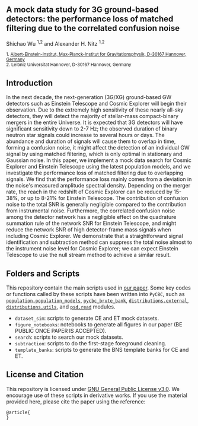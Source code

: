 ## A mock data study for 3G ground-based detectors: the performance loss of matched filtering due to the correlated confusion noise

Shichao Wu <sup>1,2</sup> and Alexander H. Nitz <sup>1,2</sup>

<sub>1. [Albert-Einstein-Institut, Max-Planck-Institut for Gravitationsphysik, D-30167 Hannover, Germany](http://www.aei.mpg.de/obs-rel-cos)</sub>  
<sub>2. Leibniz Universitat Hannover, D-30167 Hannover, Germany</sub>

## Introduction

In the next decade, the next-generation (3G/XG) ground-based GW detectors such as Einstein Telescope and Cosmic Explorer will begin their observation. Due to the extremely high sensitivity of these nearly all-sky detectors, they will detect the majority of stellar-mass compact-binary mergers in the entire Universe. It is expected that 3G detectors will have significant sensitivity down to 2-7 Hz; the observed duration of binary neutron star signals could increase to several hours or days. The abundance and duration of signals will cause them to overlap in time, forming a confusion noise, it might affect the detection of an individual GW signal by using matched filtering, which is only optimal in stationary and Gaussian noise. In this paper, we implement a mock data search for Cosmic Explorer and Einstein Telescope using the latest population models, and we investigate the performance loss of matched filtering due to overlapping signals. We find that the performance loss mainly comes from a deviation in the noise's measured amplitude spectral density. Depending on the merger rate, the reach in the redshift of Cosmic Explorer can be reduced by 15-38\%, or up to 8-21\% for Einstein Telescope. The contribution of confusion noise to the total SNR is generally negligible compared to the contribution from instrumental noise. Furthermore, the correlated confusion noise among the detector network has a negligible effect on the quadrature summation rule of the network SNR for Einstein Telescope, and might reduce the network SNR of high detector-frame mass signals when including Cosmic Explorer. We demonstrate that a straightforward signal identification and subtraction method can suppress the total noise almost to the instrument noise level for Cosmic Explorer; we can expect Einstein Telescope to use the null stream method to achieve a similar result.

## Folders and Scripts

This repository contain the main scripts used in [our paper](). Some key codes or functions called by these scripts have been written into `PyCBC`, such as [`population.population_models`](https://github.com/gwastro/pycbc/blob/master/pycbc/population/population_models.py), [`pycbc_brute_bank`](https://github.com/gwastro/pycbc/blob/master/bin/bank/pycbc_brute_bank), [`distributions.external`](https://github.com/gwastro/pycbc/blob/master/pycbc/distributions/external.py), [`distributions.utils`](https://github.com/gwastro/pycbc/blob/master/pycbc/distributions/utils.py), and [`psd.read`](https://github.com/gwastro/pycbc/blob/master/pycbc/psd/read.py) modules.
 * `dataset_sim`: scripts to generate CE and ET mock datasets.
 * `figure_notebooks`: notebooks to generate all figures in our paper (BE PUBLIC ONCE PAPER IS ACCEPTED).
 * `search`: scripts to search our mock datasets.
 * `subtraction`: scripts to do the first-stage foreground cleaning.
 * `template_banks`: scripts to generate the BNS template banks for CE and ET.

## License and Citation

This repository is licensed under [GNU General Public License v3.0](https://github.com/gwastro/confusion_noise_3g/blob/main/LICENSE).
We encourage use of these scripts in derivative works. If you use the material provided here, please cite the paper using the reference:

```
@article{
}
```